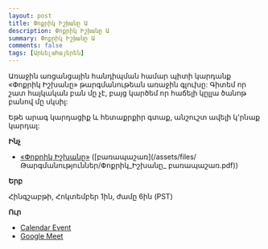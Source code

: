 ```yaml
---
layout: post
title: Փոքրիկ Իշխանը Ա
description: Փոքրիկ Իշխանը Ա
summary: Փոքրիկ Իշխանը Ա
comments: false
tags: [Արևելահայերեն]
---
```


Առաջին առցանցային հանդիպման համար պիտի կարդանք «Փոքրիկ Իշխանը» թարգմանութեան առաջին գլուխը: Գիտեմ որ շատ հայկական բան մը չէ, բայց կարծեմ որ հաճելի կըլլա ծանոթ բանով մը սկսիլ:

Եթե արագ կարդացիք և հետաքրքիր գտաք, անշուշտ ավելի կ'րնաք կարդալ:

**Ինչ**

- [«Փոքրիկ Իշխանը»](/assets/files/Թարգմանություններ/Փոքրիկ_Իշխանը.pdf) ([բառապաշառ](/assets/files/Թարգմանություններ/Փոքրիկ_Իշխանը_ բառապաշառ.pdf))

**Երբ**

Հինգշաբթի, Հոկտեմբեր 1ին, ժամը 6ին (PST)

**Ուր**

- [Calendar Event](https://calendar.google.com/event?action=TEMPLATE&tmeid=NDk1bWVmZjViNW5jaG9zMTJ1cWRoZjA0bGggY19qcGh2dWJmOTVzbzdxOG00M2lmY2gyczFsa0Bn&tmsrc=c_jphvubf95so7q8m43ifch2s1lk%40group.calendar.google.com)
- [Google Meet](https://meet.google.com/aqk-kjcs-eza)
